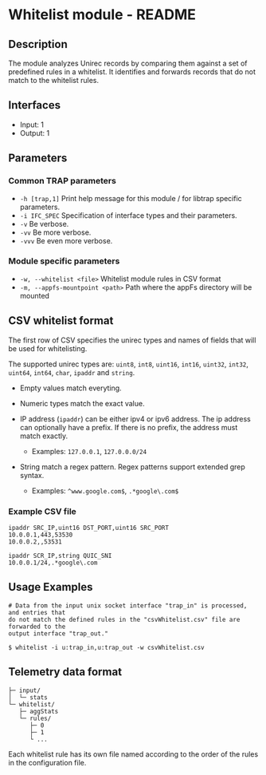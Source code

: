 # Whitelist module - README

## Description
The module analyzes Unirec records by comparing them against a set of predefined rules in a whitelist.
It identifies and forwards records that do not match to the whitelist rules.

## Interfaces
- Input: 1
- Output: 1

## Parameters
### Common TRAP parameters
- `-h [trap,1]`      Print help message for this module / for libtrap specific parameters.
- `-i IFC_SPEC`      Specification of interface types and their parameters.
- `-v`               Be verbose.
- `-vv`              Be more verbose.
- `-vvv`             Be even more verbose.

### Module specific parameters
- `-w, --whitelist <file>`  Whitelist module rules in CSV format
- `-m, --appfs-mountpoint <path>` Path where the appFs directory will be mounted

## CSV whitelist format
The first row of CSV specifies the unirec types and names of fields that will be
used for whitelisting.

The supported unirec types are: `uint8`, `int8`, `uint16`, `int16`, `uint32`, `int32`,
`uint64`, `int64`, `char`, `ipaddr` and `string`.

- Empty values match everyting.

- Numeric types match the exact value.

- IP address (`ipaddr`) can be either ipv4 or ipv6 address.
The ip address can optionally have a prefix.
If there is no prefix, the address must match exactly.
	- Examples: `127.0.0.1`, `127.0.0.0/24`

- String match a regex pattern. Regex patterns support extended grep syntax.
   - Examples: `^www.google.com$`, `.*google\.com$`

### Example CSV file

```
ipaddr SRC_IP,uint16 DST_PORT,uint16 SRC_PORT
10.0.0.1,443,53530
10.0.0.2,,53531
```

```
ipaddr SCR_IP,string QUIC_SNI
10.0.0.1/24,.*google\.com
```

## Usage Examples
```
# Data from the input unix socket interface "trap_in" is processed, and entries that
do not match the defined rules in the "csvWhitelist.csv" file are forwarded to the
output interface "trap_out."

$ whitelist -i u:trap_in,u:trap_out -w csvWhitelist.csv
```

## Telemetry data format
```
├─ input/
│  └─ stats
└─ whitelist/
   ├─ aggStats
   └─ rules/
      ├─ 0
      ├─ 1
      └ ...
```

Each whitelist rule has its own file named according to the order of the rules in the configuration file.
